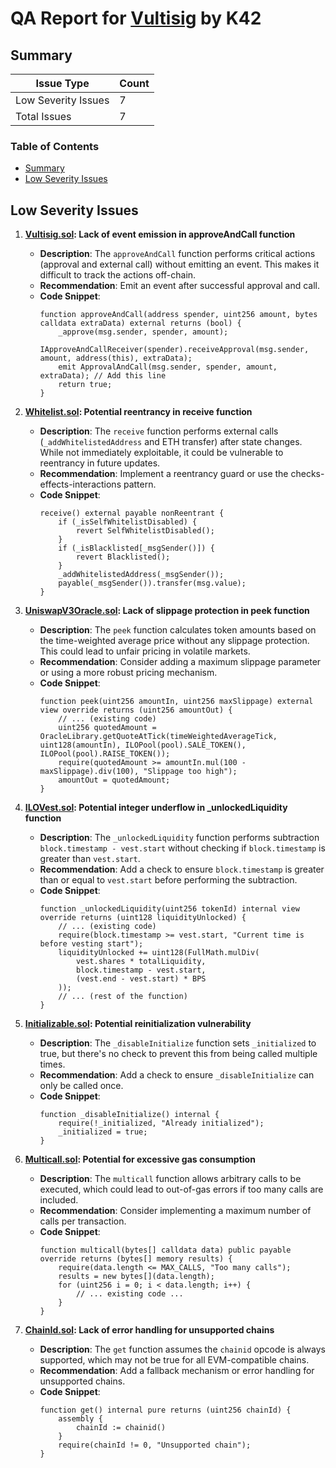 # QA Report for [Vultisig](https://github.com/code-423n4/2024-06-vultisig) by K42

## Summary
| Issue Type | Count |
| --- | --- |
| Low Severity Issues | 7 |
| Total Issues | 7 |

### Table of Contents
- [Summary](#summary)
- [Low Severity Issues](#low-severity-issues)

## Low Severity Issues

1. **[Vultisig.sol](https://github.com/code-423n4/2024-06-vultisig/blob/main/hardhat-vultisig/contracts/Vultisig.sol): Lack of event emission in approveAndCall function**
   - **Description**: The `approveAndCall` function performs critical actions (approval and external call) without emitting an event. This makes it difficult to track the actions off-chain.
   - **Recommendation**: Emit an event after successful approval and call.
   - **Code Snippet**:
     ```solidity
     function approveAndCall(address spender, uint256 amount, bytes calldata extraData) external returns (bool) {
         _approve(msg.sender, spender, amount);
         IApproveAndCallReceiver(spender).receiveApproval(msg.sender, amount, address(this), extraData);
         emit ApprovalAndCall(msg.sender, spender, amount, extraData); // Add this line
         return true;
     }
     ```

2. **[Whitelist.sol](https://github.com/code-423n4/2024-06-vultisig/blob/main/hardhat-vultisig/contracts/Whitelist.sol): Potential reentrancy in receive function**
    - **Description**: The `receive` function performs external calls (`_addWhitelistedAddress` and ETH transfer) after state changes. While not immediately exploitable, it could be vulnerable to reentrancy in future updates.
    - **Recommendation**: Implement a reentrancy guard or use the checks-effects-interactions pattern.
    - **Code Snippet**:
      ```solidity
      receive() external payable nonReentrant {
          if (_isSelfWhitelistDisabled) {
              revert SelfWhitelistDisabled();
          }
          if (_isBlacklisted[_msgSender()]) {
              revert Blacklisted();
          }
          _addWhitelistedAddress(_msgSender());
          payable(_msgSender()).transfer(msg.value);
      }
      ```

3. **[UniswapV3Oracle.sol](https://github.com/code-423n4/2024-06-vultisig/blob/main/hardhat-vultisig/contracts/oracles/uniswap/UniswapV3Oracle.sol): Lack of slippage protection in peek function**
   - **Description**: The `peek` function calculates token amounts based on the time-weighted average price without any slippage protection. This could lead to unfair pricing in volatile markets.
   - **Recommendation**: Consider adding a maximum slippage parameter or using a more robust pricing mechanism.
   - **Code Snippet**:
     ```solidity
     function peek(uint256 amountIn, uint256 maxSlippage) external view override returns (uint256 amountOut) {
         // ... (existing code)
         uint256 quotedAmount = OracleLibrary.getQuoteAtTick(timeWeightedAverageTick, uint128(amountIn), ILOPool(pool).SALE_TOKEN(), ILOPool(pool).RAISE_TOKEN());
         require(quotedAmount >= amountIn.mul(100 - maxSlippage).div(100), "Slippage too high");
         amountOut = quotedAmount;
     }
     ```

4. **[ILOVest.sol](https://github.com/code-423n4/2024-06-vultisig/blob/main/src/base/ILOVest.sol): Potential integer underflow in _unlockedLiquidity function**
   - **Description**: The `_unlockedLiquidity` function performs subtraction `block.timestamp - vest.start` without checking if `block.timestamp` is greater than `vest.start`.
   - **Recommendation**: Add a check to ensure `block.timestamp` is greater than or equal to `vest.start` before performing the subtraction.
   - **Code Snippet**:
     ```solidity
     function _unlockedLiquidity(uint256 tokenId) internal view override returns (uint128 liquidityUnlocked) {
         // ... (existing code)
         require(block.timestamp >= vest.start, "Current time is before vesting start");
         liquidityUnlocked += uint128(FullMath.mulDiv(
             vest.shares * totalLiquidity, 
             block.timestamp - vest.start, 
             (vest.end - vest.start) * BPS
         ));
         // ... (rest of the function)
     }
     ```

5. **[Initializable.sol](https://github.com/code-423n4/2024-06-vultisig/blob/main/src/base/Initializable.sol): Potential reinitialization vulnerability**
   - **Description**: The `_disableInitialize` function sets `_initialized` to true, but there's no check to prevent this from being called multiple times.
   - **Recommendation**: Add a check to ensure `_disableInitialize` can only be called once.
   - **Code Snippet**:
     ```solidity
     function _disableInitialize() internal {
         require(!_initialized, "Already initialized");
         _initialized = true;
     }
     ```

6. **[Multicall.sol](https://github.com/code-423n4/2024-06-vultisig/blob/main/src/base/Multicall.sol): Potential for excessive gas consumption**
    - **Description**: The `multicall` function allows arbitrary calls to be executed, which could lead to out-of-gas errors if too many calls are included.
    - **Recommendation**: Consider implementing a maximum number of calls per transaction.
    - **Code Snippet**:
      ```solidity
      function multicall(bytes[] calldata data) public payable override returns (bytes[] memory results) {
          require(data.length <= MAX_CALLS, "Too many calls");
          results = new bytes[](data.length);
          for (uint256 i = 0; i < data.length; i++) {
              // ... existing code ...
          }
      }
      ```

7. **[ChainId.sol](https://github.com/code-423n4/2024-06-vultisig/blob/main/src/libraries/ChainId.sol): Lack of error handling for unsupported chains**
    - **Description**: The `get` function assumes the `chainid` opcode is always supported, which may not be true for all EVM-compatible chains.
    - **Recommendation**: Add a fallback mechanism or error handling for unsupported chains.
    - **Code Snippet**:
      ```solidity
      function get() internal pure returns (uint256 chainId) {
          assembly {
              chainId := chainid()
          }
          require(chainId != 0, "Unsupported chain");
      }
      ```
